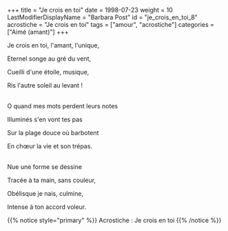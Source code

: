 +++
title = "Je crois en toi"
date = 1998-07-23
weight = 10
LastModifierDisplayName = "Barbara Post"
id = "je_crois_en_toi_8"
acrostiche = "Je crois en toi"
tags = ["amour", "acrostiche"]
categories = ["Aimé (amant)"]
+++

Je crois en toi, l'amant, l'unique,

Eternel songe au gré du vent,

Cueilli d'une étoile, musique,

Ris l'autre soleil au levant !

 \
O quand mes mots perdent leurs notes

Illuminés s'en vont tes pas

Sur la plage douce où barbotent

En chœur la vie et son trépas.

 \
Nue une forme se dessine

Tracée à ta main, sans couleur,

Obélisque je nais, culmine,

Intense à ton accord voleur.

{{% notice style="primary" %}}
Acrostiche : Je crois en toi
{{% /notice %}}
